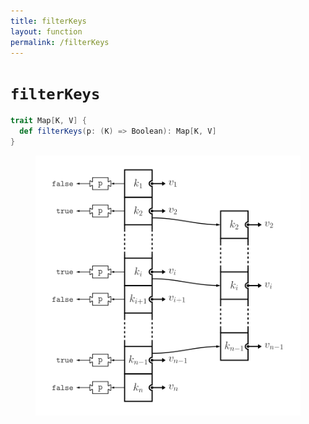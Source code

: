 ```yaml
---
title: filterKeys
layout: function
permalink: /filterKeys
---
```


# `filterKeys`

~~~ scala
trait Map[K, V] {
  def filterKeys(p: (K) => Boolean): Map[K, V]
}
~~~

<figure class="diagram">
  <img src="images/filterKeys.svg" alt="filterKeys function">
  <!-- <figcaption class="diagram-desc"><code>filterKeys</code> uses <code>p</code> to classify elements into two groups</figcaption> -->
</figure>
